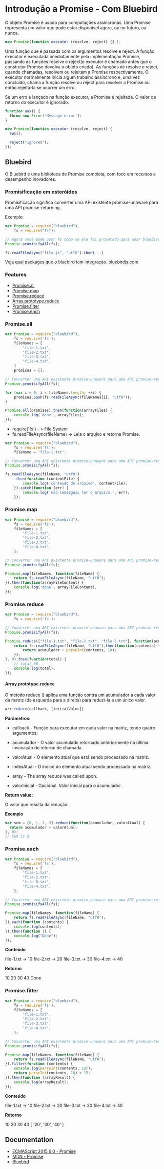 # Introdução a Promise - Com Bluebird

O objeto Promise é usado para computações assíncronas. Uma Promise representa um valor que pode estar disponível agora, ou no futuro, ou nunca.

```javascript
new Promise(function executor (resolve, reject) {} );
```
Uma função que é passada com os argumentos resolve e reject. A função executor é executada imediatamente pela implementação Promise, passando as funções resolve e reject(o executor é chamado antes que o construtor Promise devolva o objeto criado). As funções de resolve e reject, quando chamadas, resolvem ou rejeitam a Promise respectivamente. O executor normalmente inicia algum trabalho assíncrono e, uma vez concluído, chama a função resolve ou reject para resolver a Promise ou então rejeitá-la se ocorrer um erro.

Se um erro é lançado na função executor, a Promise é rejeitada. O valor de retorno do executor é ignorado.
```javascript
function aux() {
  throw new Error('Message error');
}

new Promise(function executor (resolve, reject) {
  aux();

  reject("Ignored");
});
```

## Bluebird
O Bluebird é uma biblioteca de Promise completa, com foco em recursos e desempenho inovadores.

### Promisificação em esteróides

Promisificação significa converter uma API existente promise-unaware para uma API promise-returning.

Exemplo:
```javascript
var Promise = require("bluebird"),
    fs = require("fs");

// Agora você pode usar fs como se ele foi projetado para usar bluebird promessas desde o início.
Promise.promisifyAll(fs);

fs.readFileAsync("file.js", "utf8").then(...)
```

Veja qual packages que o bluebird tem integração. [bluebirdjs.com](http://bluebirdjs.com/docs/features.html#promisification-on-steroids).

### Features
* [Promise.all](#Promise.all)
* [Promise.map](#Promise.map)
* [Promise.reduce](#Promise.reduce)
 * [Array.prototype.reduce](#Array.prototype.reduce)
* [Promise.filter](#Promise.filter)
* [Promise.each](#Promise.each)

### <a name="Promise.all">Promise.all</a>
```javascript
var Promise = require("bluebird"),
    fs = require('fs');
    fileNames = [
        'file-1.txt',
        'file-2.txt',
        'file-3.txt',
        'file-4.txt',
    ]
    promises = [];

// Converter uma API existente promise-unaware para uma API promise-returning.
Promise.promisifyAll(fs);

for (var i = 0; i < fileNames.length; ++i) {
    promises.push(fs.readFileAsync(fileNames[i], "utf8"));
}

Promise.all(promises).then(function(arrayFiles) {
    console.log('done', arrayFiles);
});
```
* require('fs') - > File System
 * fs.readFileAsync(fileName) -> Leia o arquivo e retorna Promise.

```javascript
var Promise = require("bluebird"),
    fs = require('fs');
    fileName = 'file-1.txt';

// Converter uma API existente promise-unaware para uma API promise-returning.
Promise.promisifyAll(fs);

fs.readFileAsync(fileName, "utf8")
    .then(function (contentFile) {
        console.log('conteudo do arquivo', contentFile);
    }).catch(function (err) {
        console.log('não conseguiu ler o arquivo:', err);
    });
```

### <a name="Promise.map">Promise.map</a>
```javascript
var Promise = require("bluebird"),
    fs = require('fs');
    fileNames = [
        'file-1.txt',
        'file-2.txt',
        'file-3.txt',
        'file-4.txt',
    ];

// Converter uma API existente promise-unaware para uma API promise-returning.
Promise.promisifyAll(fs);

Promise.map(fileNames, function(fileName) {
    return fs.readFileAsync(fileName, "utf8");
}).then(function(arrayFileContent) {
    console.log('done', arrayFileContent);
});
```

### <a name="Promise.reduce">Promise.reduce</a>

```javascript
var Promise = require("bluebird"),
    fs = require('fs');

// Converter uma API existente promise-unaware para uma API promise-returning.
Promise.promisifyAll(fs);

Promise.reduce(["file-1.txt", "file-2.txt", "file-3.txt"], function(acumulador, fileName) {
    return fs.readFileAsync(fileName, "utf8").then(function(contents) {
        return acumulador + parseInt(contents, 10);
    });
}, 0).then(function(total) {
    // total 60
    console.log(total);
});
```

#### <a name="Array.prototype.reduce">Array.prototype.reduce</a>
O método reduce () aplica uma função contra um acumulador a cada valor da matriz (da esquerda para a direita) para reduzi-la a um único valor.
```javascript
arr.reduce(callback, [initialValue])
```

**Parâmetros:**

* callback - Função para executar em cada valor na matriz, tendo quatro argumentos:

 * acumulador - O valor acumulado retornado anteriormente na última invocação do retorno de chamada.

 * valorAtual - O elemento atual que está sendo processado na matriz.

 * indexAtual - O índice do elemento atual sendo processado na matriz.

 * array - The array reduce was called upon.

 * valorInicial - Opcional. Valor inicial para o acumulador.

**Return value:**

O valor que resulta da redução.

**Exemplo**

```javascript
var sum = [0, 1, 2, 3].reduce(function(acumulador, valorAtual) {
  return acumulador + valorAtual;
}, 0);
// sum is 6
```

### <a name="Promise.each">Promise.each</a>

```javascript
var Promise = require("bluebird"),
    fs = require('fs'),
    fileNames = [
        'file-1.txt',
        'file-2.txt',
        'file-3.txt',
        'file-4.txt',
    ];

// Converter uma API existente promise-unaware para uma API promise-returning.
Promise.promisifyAll(fs);

Promise.map(fileNames, function(fileName) {
    return fs.readFileAsync(fileName, "utf8");
}).each(function (contents) {
    console.log(contents);
}).then(function () {
    console.log("Done");
});
```

**Conteúdo**

file-1.txt -> 10
file-2.txt -> 20
file-3.txt -> 30
file-4.txt -> 40

**Retorno**

10
20
30
40
Done

### <a name="Promise.filter">Promise.filter</a>

```javascript
var Promise = require("bluebird"),
    fs = require('fs'),
    fileNames = [
        'file-1.txt',
        'file-2.txt',
        'file-3.txt',
        'file-4.txt',
    ];

// Converter uma API existente promise-unaware para uma API promise-returning.
Promise.promisifyAll(fs);

Promise.map(fileNames, function(fileName) {
    return fs.readFileAsync(fileName, "utf8");
}).filter(function (contents) {
    console.log(parseInt(contents, 10));
    return parseInt(contents, 10) > 15;
}).then(function (arrayResult) {
    console.log(arrayResult);
});
```
**Conteúdo**

file-1.txt -> 10
file-2.txt -> 20
file-3.txt -> 30
file-4.txt -> 40

**Retorno**

10
20
30
40
[ '20', '30', '40' ]

## Documentation
* [ECMAScript 2015 6.0 - Promise](http://www.ecma-international.org/ecma-262/6.0/#sec-promise-constructor)
* [MDN - Promise](https://developer.mozilla.org/en/docs/Web/JavaScript/Reference/Global_Objects/Promise)
* [Bluebird](http://bluebirdjs.com/docs/getting-started.html)
